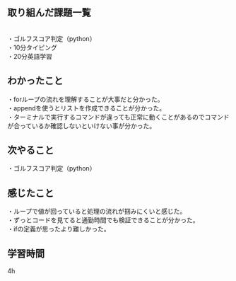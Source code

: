## 取り組んだ課題一覧
<br>・ゴルフスコア判定（python）
<br>・10分タイピング
<br>・20分英語学習


## わかったこと
・forループの流れを理解することが大事だと分かった。
<br>・appendを使うとリストを作成できることが分かった。
<br>・ターミナルで実行するコマンドが違っても正常に動くことがあるのでコマンドが合っているか確認しないといけない事が分かった。
## 次やること
・ゴルフスコア判定（python）

## 感じたこと
・ループで値が回っていると処理の流れが掴みにくいと感じた。
<br>・ずっとコードを見てると通勤時間でも検証できることが分かった。
<br>・ifの定義が思ったより難しかった。
## 学習時間
  4h
